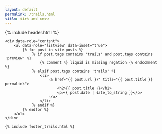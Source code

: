 ```yaml
---
layout: default
permalink: /trails.html
title: dirt and snow
---
```


<div data-role="page">
    {% include header.html %}

    <div data-role="content">
        <ul data-role="listview" data-inset="true">
            {% for post in site.posts %}
                {% if post.tags contains 'trails' and post.tags contains 'preview' %}
                    {% comment %} liquid is missing negation {% endcomment %}
                {% elsif post.tags contains 'trails' %}
                    <li>
                        <a href="{{ post.url }}" title="{{ post.title }} permalink">
                            <h2>{{ post.title }}</h2>
                            <p>{{ post.date | date_to_string }}</p>
                        </a>
                    </li>
                {% endif %}
            {% endfor %}
        </ul>
    </div>

    {% include footer_trails.html %}
</div>
